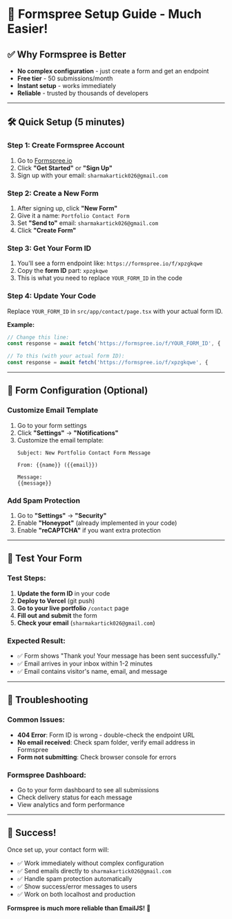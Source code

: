 # 🚀 Formspree Setup Guide - Much Easier!

## ✅ Why Formspree is Better
- **No complex configuration** - just create a form and get an endpoint
- **Free tier** - 50 submissions/month
- **Instant setup** - works immediately
- **Reliable** - trusted by thousands of developers

---

## 🛠️ Quick Setup (5 minutes)

### Step 1: Create Formspree Account
1. Go to [Formspree.io](https://formspree.io)
2. Click **"Get Started"** or **"Sign Up"**
3. Sign up with your email: `sharmakartick026@gmail.com`

### Step 2: Create a New Form
1. After signing up, click **"New Form"**
2. Give it a name: `Portfolio Contact Form`
3. Set **"Send to"** email: `sharmakartick026@gmail.com`
4. Click **"Create Form"**

### Step 3: Get Your Form ID
1. You'll see a form endpoint like: `https://formspree.io/f/xpzgkqwe`
2. Copy the **form ID** part: `xpzgkqwe`
3. This is what you need to replace `YOUR_FORM_ID` in the code

### Step 4: Update Your Code
Replace `YOUR_FORM_ID` in `src/app/contact/page.tsx` with your actual form ID.

**Example:**
```javascript
// Change this line:
const response = await fetch('https://formspree.io/f/YOUR_FORM_ID', {

// To this (with your actual form ID):
const response = await fetch('https://formspree.io/f/xpzgkqwe', {
```

---

## 🎯 Form Configuration (Optional)

### Customize Email Template
1. Go to your form settings
2. Click **"Settings"** → **"Notifications"**
3. Customize the email template:
   ```
   Subject: New Portfolio Contact Form Message
   
   From: {{name}} ({{email}})
   
   Message:
   {{message}}
   ```

### Add Spam Protection
1. Go to **"Settings"** → **"Security"**
2. Enable **"Honeypot"** (already implemented in your code)
3. Enable **"reCAPTCHA"** if you want extra protection

---

## 🧪 Test Your Form

### Test Steps:
1. **Update the form ID** in your code
2. **Deploy to Vercel** (git push)
3. **Go to your live portfolio** `/contact` page
4. **Fill out and submit** the form
5. **Check your email** (`sharmakartick026@gmail.com`)

### Expected Result:
- ✅ Form shows "Thank you! Your message has been sent successfully."
- ✅ Email arrives in your inbox within 1-2 minutes
- ✅ Email contains visitor's name, email, and message

---

## 🔧 Troubleshooting

### Common Issues:
- **404 Error**: Form ID is wrong - double-check the endpoint URL
- **No email received**: Check spam folder, verify email address in Formspree
- **Form not submitting**: Check browser console for errors

### Formspree Dashboard:
- Go to your form dashboard to see all submissions
- Check delivery status for each message
- View analytics and form performance

---

## 🎉 Success!

Once set up, your contact form will:
- ✅ Work immediately without complex configuration
- ✅ Send emails directly to `sharmakartick026@gmail.com`
- ✅ Handle spam protection automatically
- ✅ Show success/error messages to users
- ✅ Work on both localhost and production

**Formspree is much more reliable than EmailJS!** 🚀
